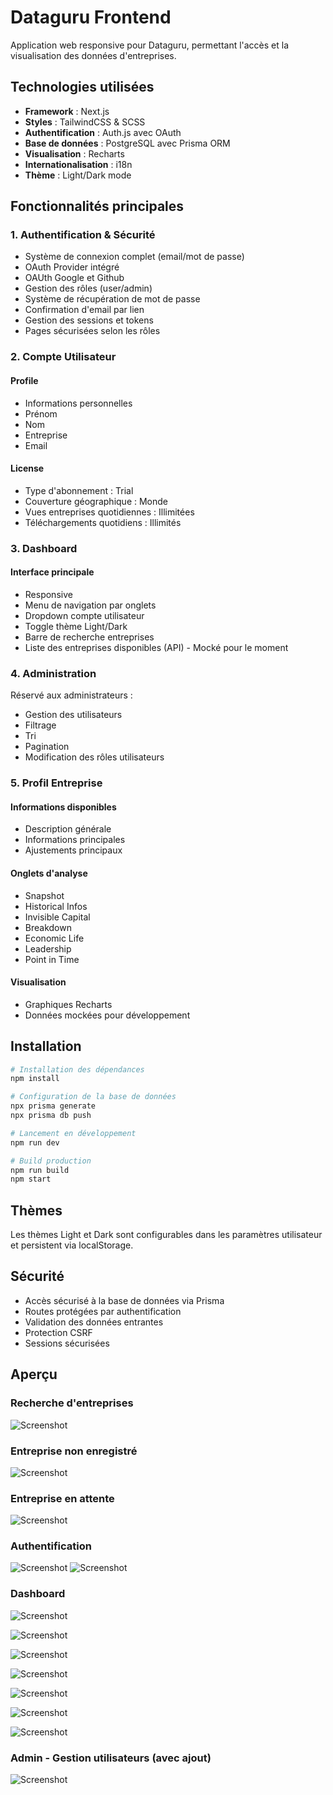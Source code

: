 # Dataguru Frontend

Application web responsive pour Dataguru, permettant l'accès et la visualisation des données d'entreprises.

## Technologies utilisées

- **Framework** : Next.js
- **Styles** : TailwindCSS & SCSS
- **Authentification** : Auth.js avec OAuth
- **Base de données** : PostgreSQL avec Prisma ORM
- **Visualisation** : Recharts
- **Internationalisation** : i18n
- **Thème** : Light/Dark mode

## Fonctionnalités principales

### 1. Authentification & Sécurité

- Système de connexion complet (email/mot de passe)
- OAuth Provider intégré
- OAUth Google et Github
- Gestion des rôles (user/admin)
- Système de récupération de mot de passe
- Confirmation d'email par lien
- Gestion des sessions et tokens
- Pages sécurisées selon les rôles

### 2. Compte Utilisateur

#### Profile
- Informations personnelles
 - Prénom
 - Nom
 - Entreprise
 - Email

#### License
- Type d'abonnement : Trial
- Couverture géographique : Monde
- Vues entreprises quotidiennes : Illimitées
- Téléchargements quotidiens : Illimités

### 3. Dashboard

#### Interface principale
- Responsive
- Menu de navigation par onglets
- Dropdown compte utilisateur
- Toggle thème Light/Dark
- Barre de recherche entreprises
- Liste des entreprises disponibles (API) - Mocké pour le moment

### 4. Administration

Réservé aux administrateurs :
- Gestion des utilisateurs
 - Filtrage
 - Tri
 - Pagination
- Modification des rôles utilisateurs

### 5. Profil Entreprise

#### Informations disponibles
- Description générale
- Informations principales
- Ajustements principaux

#### Onglets d'analyse
- Snapshot
- Historical Infos
- Invisible Capital
- Breakdown
- Economic Life
- Leadership
- Point in Time

#### Visualisation
- Graphiques Recharts
- Données mockées pour développement

## Installation

```bash
# Installation des dépendances
npm install

# Configuration de la base de données
npx prisma generate
npx prisma db push

# Lancement en développement
npm run dev

# Build production
npm run build
npm start
```

## Thèmes

Les thèmes Light et Dark sont configurables dans les paramètres utilisateur et persistent via localStorage.

## Sécurité

* Accès sécurisé à la base de données via Prisma
* Routes protégées par authentification
* Validation des données entrantes
* Protection CSRF
* Sessions sécurisées

## Aperçu

### Recherche d'entreprises
![Screenshot](assets/images/img1.png)

### Entreprise non enregistré
![Screenshot](assets/images/img2.png)

### Entreprise en attente
![Screenshot](assets/images/img13.png)

### Authentification
![Screenshot](assets/images/img3.png)
![Screenshot](assets/images/img4.png)

### Dashboard
![Screenshot](assets/images/img5.png)

![Screenshot](assets/images/img6.png)

![Screenshot](assets/images/img7.png)

![Screenshot](assets/images/img8.png)

![Screenshot](assets/images/img9.png)

![Screenshot](assets/images/img10.png)

![Screenshot](assets/images/img11.png)

### Admin - Gestion utilisateurs (avec ajout)
![Screenshot](assets/images/img12.png)
